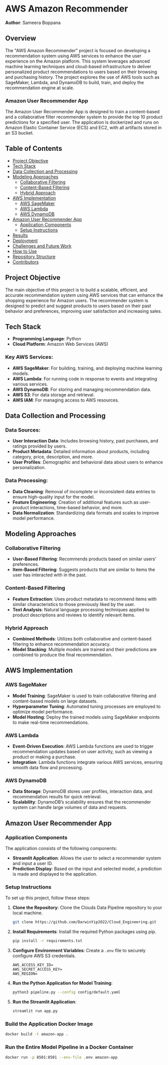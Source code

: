# AWS Amazon Recommender

**Author**: Sameera Boppana

## Overview

The "AWS Amazon Recommender" project is focused on developing a recommendation system using AWS services to enhance the user experience on the Amazon platform. This system leverages advanced machine learning techniques and cloud-based infrastructure to deliver personalized product recommendations to users based on their browsing and purchasing history. The project explores the use of AWS tools such as SageMaker, Lambda, and DynamoDB to build, train, and deploy the recommendation engine at scale.

### Amazon User Recommender App

The Amazon User Recommender App is designed to train a content-based and a collaborative filter recommender system to provide the top 10 product predictions for a specified user. The application is dockerized and runs on Amazon Elastic Container Service (ECS) and EC2, with all artifacts stored in an S3 bucket.

## Table of Contents

- [Project Objective](#project-objective)
- [Tech Stack](#tech-stack)
- [Data Collection and Processing](#data-collection-and-processing)
- [Modeling Approaches](#modeling-approaches)
  - [Collaborative Filtering](#collaborative-filtering)
  - [Content-Based Filtering](#content-based-filtering)
  - [Hybrid Approach](#hybrid-approach)
- [AWS Implementation](#aws-implementation)
  - [AWS SageMaker](#aws-sagemaker)
  - [AWS Lambda](#aws-lambda)
  - [AWS DynamoDB](#aws-dynamodb)
- [Amazon User Recommender App](#amazon-user-recommender-app)
  - [Application Components](#application-components)
  - [Setup Instructions](#setup-instructions)
- [Results](#results)
- [Deployment](#deployment)
- [Challenges and Future Work](#challenges-and-future-work)
- [How to Use](#how-to-use)
- [Repository Structure](#repository-structure)
- [Contributors](#contributors)

## Project Objective

The main objective of this project is to build a scalable, efficient, and accurate recommendation system using AWS services that can enhance the shopping experience for Amazon users. The recommender system is designed to predict and suggest products to users based on their past behavior and preferences, improving user satisfaction and increasing sales.

## Tech Stack

- **Programming Language**: Python
- **Cloud Platform**: Amazon Web Services (AWS)

### Key AWS Services:

- **AWS SageMaker**: For building, training, and deploying machine learning models.
- **AWS Lambda**: For running code in response to events and integrating various services.
- **AWS DynamoDB**: For storing and managing recommendation data.
- **AWS S3**: For data storage and retrieval.
- **AWS IAM**: For managing access to AWS resources.

## Data Collection and Processing

### Data Sources:

- **User Interaction Data**: Includes browsing history, past purchases, and ratings provided by users.
- **Product Metadata**: Detailed information about products, including category, price, description, and more.
- **User Profiles**: Demographic and behavioral data about users to enhance personalization.

### Data Processing:

- **Data Cleaning**: Removal of incomplete or inconsistent data entries to ensure high-quality input for the model.
- **Feature Engineering**: Creation of additional features such as user-product interactions, time-based behavior, and more.
- **Data Normalization**: Standardizing data formats and scales to improve model performance.

## Modeling Approaches

### Collaborative Filtering

- **User-Based Filtering**: Recommends products based on similar users' preferences.
- **Item-Based Filtering**: Suggests products that are similar to items the user has interacted with in the past.

### Content-Based Filtering

- **Feature Extraction**: Uses product metadata to recommend items with similar characteristics to those previously liked by the user.
- **Text Analysis**: Natural language processing techniques applied to product descriptions and reviews to identify relevant items.

### Hybrid Approach

- **Combined Methods**: Utilizes both collaborative and content-based filtering to enhance recommendation accuracy.
- **Model Stacking**: Multiple models are trained and their predictions are combined to produce the final recommendation.

## AWS Implementation

### AWS SageMaker

- **Model Training**: SageMaker is used to train collaborative filtering and content-based models on large datasets.
- **Hyperparameter Tuning**: Automated tuning processes are employed to optimize model performance.
- **Model Hosting**: Deploy the trained models using SageMaker endpoints to make real-time recommendations.

### AWS Lambda

- **Event-Driven Execution**: AWS Lambda functions are used to trigger recommendation updates based on user activity, such as viewing a product or making a purchase.
- **Integration**: Lambda functions integrate various AWS services, ensuring smooth data flow and processing.

### AWS DynamoDB

- **Data Storage**: DynamoDB stores user profiles, interaction data, and recommendation results for quick retrieval.
- **Scalability**: DynamoDB’s scalability ensures that the recommender system can handle large volumes of data and requests.

## Amazon User Recommender App

### Application Components

The application consists of the following components:

- **Streamlit Application**: Allows the user to select a recommender system and input a user ID.
- **Prediction Display**: Based on the input and selected model, a prediction is made and displayed to the application.

### Setup Instructions

To set up this project, follow these steps:

1. **Clone the Repository**: Clone the Clouds Data Pipeline repository to your local machine.

    ```bash
    git clone https://github.com/DarwinYip2022/Cloud_Engineering.git
    ```

2. **Install Requirements**: Install the required Python packages using pip.

    ```bash
    pip install -r requirements.txt
    ```

3. **Configure Environment Variables**: Create a `.env` file to securely configure AWS S3 credentials.

    ```env
    AWS_ACCESS_KEY_ID=
    AWS_SECRET_ACCESS_KEY=
    AWS_REGION=
    ```

4. **Run the Python Application for Model Training**:

    ```bash
    python3 pipeline.py --config config/default.yaml
    ```

5. **Run the Streamlit Application**:

    ```bash
    streamlit run app.py
    ```

### Build the Application Docker Image

```bash
docker build -t amazon-app .
```

### Run the Entire Model Pipeline in a Docker Container 
```bash
docker run -p 8501:8501 --env-file .env amazon-app
```
